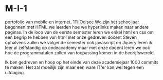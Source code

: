 # M-I-1
portofolio van mobile en internet, 1TI Odisee 
We zijn het schooljaar begonnen met HTML we leerden hoe we hyperlinks maken naar andere paginas. In de loop van de eerste semester 
leren we enkel html en css om een begrip te hebben van html met onze gedreven docent Steven ophalvens zullen we volgende semester ook javascript en Jquery leren 
ik leer al zelfstandig op codeacademy maar met onze docent leren we ook hoe de programmatalen zullen van toepassing komen in de bedrijfswereld.

Ik ben gedreven en hoop op het einde van deze academiejaar 1000 commits te maken. Het zal moeilijk zijn maar een ware IT'er kan wel tegen een uitdaging.  

